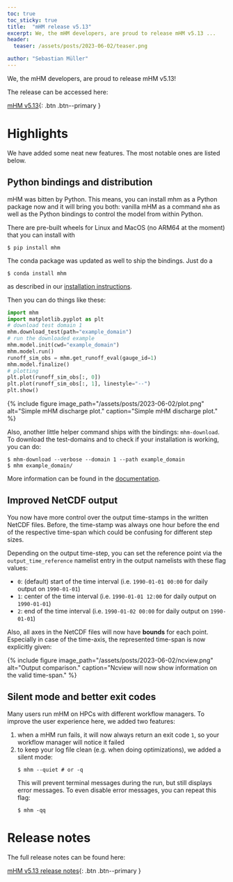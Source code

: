 ```yaml
---
toc: true
toc_sticky: true
title:  "mHM release v5.13"
excerpt: We, the mHM developers, are proud to release mHM v5.13 ...
header:
  teaser: /assets/posts/2023-06-02/teaser.png

author: "Sebastian Müller"
---
```


We, the mHM developers, are proud to release mHM v5.13!

The release can be accessed here:

[mHM v5.13](https://git.ufz.de/mhm/mhm/-/releases/v5.13.0){: .btn .btn--primary }


# Highlights

We have added some neat new features. The most notable ones are listed below.


## Python bindings and distribution

mHM was bitten by Python. This means, you can install mhm as a Python package now and it will bring you both:
vanilla mHM as a command `mhm` as well as the Python bindings to control the model from within Python.

There are pre-built wheels for Linux and MacOS (no ARM64 at the moment) that you can install with
```
$ pip install mhm
```

The conda package was updated as well to ship the bindings. Just do a
```
$ conda install mhm
```

as described in our [installation instructions](https://mhm-ufz.org/guides).

Then you can do things like these:
```python
import mhm
import matplotlib.pyplot as plt
# download test domain 1
mhm.download_test(path="example_domain")
# run the downloaded example
mhm.model.init(cwd="example_domain")
mhm.model.run()
runoff_sim_obs = mhm.get_runoff_eval(gauge_id=1)
mhm.model.finalize()
# plotting
plt.plot(runoff_sim_obs[:, 0])
plt.plot(runoff_sim_obs[:, 1], linestyle="--")
plt.show()
```

{% include figure image_path="/assets/posts/2023-06-02/plot.png" alt="Simple mHM discharge plot." caption="Simple mHM discharge plot." %}

Also, another little helper command ships with the bindings: `mhm-download`.
To download the test-domains and to check if your installation is working, you can do:
```
$ mhm-download --verbose --domain 1 --path example_domain
$ mhm example_domain/
```

More information can be found in the [documentation](https://mhm.pages.ufz.de/mhm/stable/md_pybind__r_e_a_d_m_e.html).


## Improved NetCDF output

You now have more control over the output time-stamps in the written NetCDF files.
Before, the time-stamp was always one hour before the end of the respective time-span which could be confusing for different step sizes.

Depending on the output time-step, you can set the reference point via the `output_time_reference` namelist entry in the output namelists with these flag values:

- `0`: (default) start of the time interval (i.e. `1990-01-01 00:00` for daily output on `1990-01-01`)
- `1`: center of the time interval (i.e. `1990-01-01 12:00` for daily output on `1990-01-01`)
- `2`: end of the time interval (i.e. `1990-01-02 00:00` for daily output on `1990-01-01`)

Also, all axes in the NetCDF files will now have **bounds** for each point.
Especially in case of the time-axis, the represented time-span is now explicitly given:

{% include figure image_path="/assets/posts/2023-06-02/ncview.png" alt="Output comparison." caption="Ncview will now show information on the valid time-span." %}


## Silent mode and better exit codes

Many users run mHM on HPCs with different workflow managers. To improve the user experience here, we added two features:

1. when a mHM run fails, it will now always return an exit code `1`, so your workflow manager will notice it failed
2. to keep your log file clean (e.g. when doing optimizations), we added a silent mode:
   ```
   $ mhm --quiet # or -q
   ```
   This will prevent terminal messages during the run, but still displays error messages. To even disable error messages, you can repeat this flag:
   ```
   $ mhm -qq
   ```


# Release notes

The full release notes can be found here:

[mHM v5.13 release notes](https://mhm-ufz.org/about/releases/#mhm-v5130-may-2023){: .btn .btn--primary }
